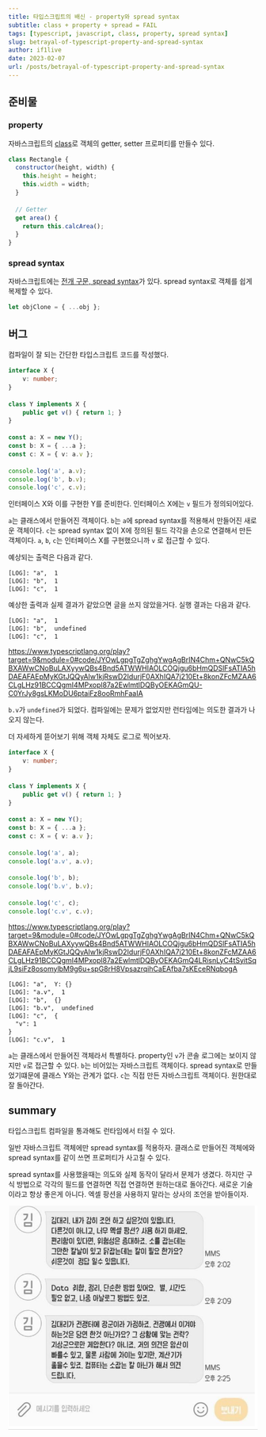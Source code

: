 ```yaml
---
title: 타입스크립트의 배신 - property와 spread syntax
subtitle: class + property + spread = FAIL
tags: [typescript, javascript, class, property, spread syntax]
slug: betrayal-of-typescript-property-and-spread-syntax
author: if1live
date: 2023-02-07
url: /posts/betrayal-of-typescript-property-and-spread-syntax
---
```


## 준비물

### property
자바스크립트의 [class][mdn-class]로 객체의 getter, setter 프로퍼티를 만들수 있다.

```js
class Rectangle {
  constructor(height, width) {
    this.height = height;
    this.width = width;
  }

  // Getter
  get area() {
    return this.calcArea();
  }
}
```

### spread syntax

자바스크립트에는 [전개 구문, spread syntax][mdn-spread-syntax]가 있다.
spread syntax로 객체를 쉽게 복제할 수 있다.

```js
let objClone = { ...obj };
```

## 버그

컴파일이 잘 되는 간단한 타입스크립트 코드를 작성했다.

```ts
interface X {
    v: number;
}

class Y implements X {
    public get v() { return 1; }
}

const a: X = new Y();
const b: X = { ...a };
const c: X = { v: a.v };

console.log('a', a.v);
console.log('b', b.v);
console.log('c', c.v);
```

인터페이스 X와 이를 구현한 Y를 준비한다.
인터페이스 X에는 `v` 필드가 정의되어있다.

`a`는 클래스에서 만들어진 객체이다.
`b`는 `a`에 spread syntax를 적용해서 만들어진 새로운 객체이다.
`c`는 spread syntax 없이 X에 정의된 필드 각각을 손으로 연결해서 만든 객체이다.
`a`, `b`, `c`는 인터페이스 X를 구현했으니까 `v` 로 접근할 수 있다.

예상되는 출력은 다음과 같다.

```
[LOG]: "a",  1 
[LOG]: "b",  1
[LOG]: "c",  1 
```

예상한 출력과 실제 결과가 같았으면 글을 쓰지 않았을거다.
실행 결과는 다음과 같다.

```
[LOG]: "a",  1 
[LOG]: "b",  undefined 
[LOG]: "c",  1 
```

https://www.typescriptlang.org/play?target=9&module=0#code/JYOwLgpgTgZghgYwgAgBrIN4Chm+QNwC5kQBXAWwCNoBuLAXyywQBs4Bnd5ATWWHIAOLCOQjgu6bHmQDSlFsATIA5hDAEAFAEpMyKGtJQQyAIw1kjRswD2IdurjF0AXhIQA7j210Et+8konZFcMZAA6CLgLHz91BCCQgmI4MPxopl87a2EwlmtlDQByOEKAGmQU-C0YrJy8gsLKMoDU6ptaiFz8ooRmhFaaIA

`b.v`가 `undefined`가 되었다.
컴파일에는 문제가 없었지만 런타임에는 의도한 결과가 나오지 않는다.

더 자세하게 뜯어보기 위해 객체 자체도 로그로 찍어보자.

```ts
interface X {
    v: number;
}

class Y implements X {
    public get v() { return 1; }
}

const a: X = new Y();
const b: X = { ...a };
const c: X = { v: a.v };

console.log('a', a);
console.log('a.v', a.v);

console.log('b', b);
console.log('b.v', b.v);

console.log('c', c);
console.log('c.v', c.v);
```

https://www.typescriptlang.org/play?target=9&module=0#code/JYOwLgpgTgZghgYwgAgBrIN4Chm+QNwC5kQBXAWwCNoBuLAXyywQBs4Bnd5ATWWHIAOLCOQjgu6bHmQDSlFsATIA5hDAEAFAEpMyKGtJQQyAIw1kjRswD2IdurjF0AXhIQA7j210Et+8konZFcMZAA6CLgLHz91BCCQgmI4MPxopl87a2EwlmtlDQByOEKAGmQ4LRisnLyC4tSyitSqjL9siFz8osomylbM9g6u+spG8rH8VpsazrqihCaEAfba7sKEceRNqbogA

```
[LOG]: "a",  Y: {} 
[LOG]: "a.v",  1 
[LOG]: "b",  {} 
[LOG]: "b.v",  undefined 
[LOG]: "c",  {
  "v": 1
} 
[LOG]: "c.v",  1
```

`a`는 클래스에서 만들어진 객체라서 특별하다. property인 `v`가 콘솔 로그에는 보이지 않지만 `v`로 접근할 수 있다.
`b`는 비어있는 자바스크립트 객체이다. spread syntax로 만들었기떄문에 클래스 Y와는 관계가 없다.
`c`는 직접 만든 자바스크립트 객체이다. 원한대로 잘 돌아간다.

## summary

타입스크립트 컴파일을 통과해도 런타임에서 터질 수 있다.

일반 자바스크립트 객체에만 spread syntax를 적용하자.
클래스로 만들어진 객체에와 spread syntax를 같이 쓰면 프로퍼티가 사고칠 수 있다.

spread syntax를 사용했을때는 의도와 실제 동작이 달라서 문제가 생겼다.
하지만 구식 방법으로 각각의 필드를 연결하면 직접 연결하면 원하는대로 돌아간다.
새로운 기술이라고 항상 좋은게 아니다.
엑셀 팡션을 사용하지 말라는 상사의 조언을 받아들이자.

![엑셀에 함수를 쓰지말라고 하는 상사](excel-function-supervisor.png)

[mdn-spread-syntax]: https://developer.mozilla.org/ko/docs/Web/JavaScript/Reference/Operators/Spread_syntax

[mdn-class]: https://developer.mozilla.org/ko/docs/Web/JavaScript/Reference/Classes#%ED%94%84%EB%A1%9C%ED%86%A0%ED%83%80%EC%9E%85_%EB%A9%94%EC%84%9C%EB%93%9C
